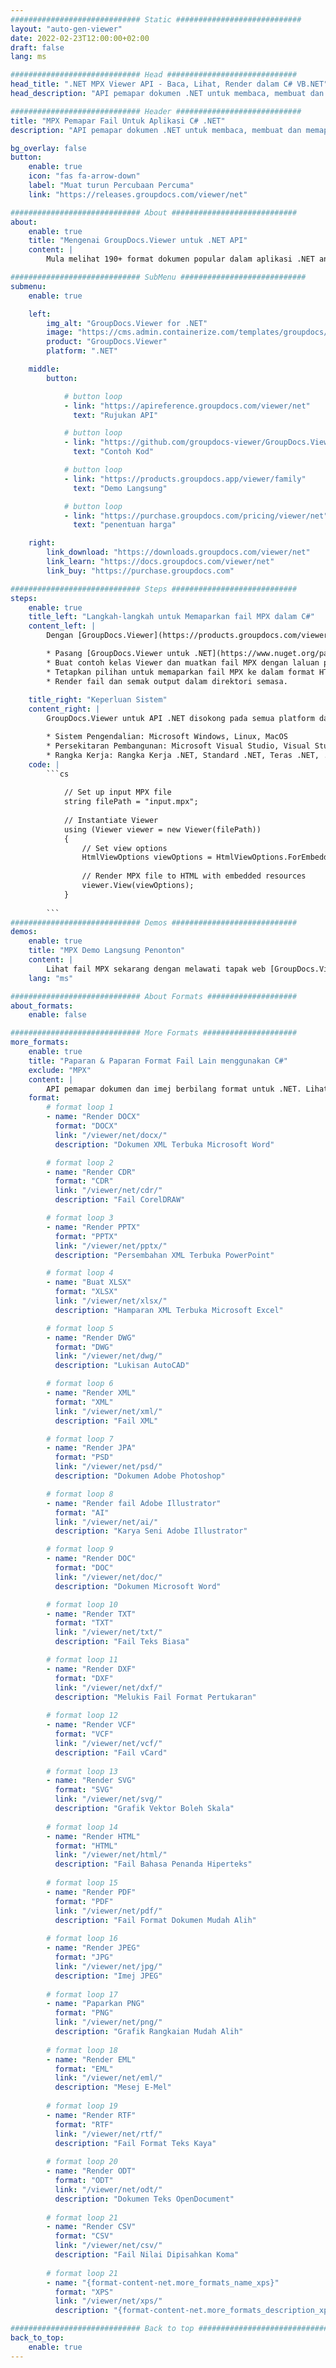 ```yaml
---
############################# Static ############################
layout: "auto-gen-viewer"
date: 2022-02-23T12:00:00+02:00
draft: false
lang: ms

############################# Head #############################
head_title: ".NET MPX Viewer API - Baca, Lihat, Render dalam C# VB.NET"
head_description: "API pemapar dokumen .NET untuk membaca, membuat dan memaparkan MPX dalam sebarang jenis aplikasi C#, ASP.NET, VB.NET & .NET Core."

############################# Header ############################
title: "MPX Pemapar Fail Untuk Aplikasi C# .NET" 
description: "API pemapar dokumen .NET untuk membaca, membuat dan memaparkan fail MPX dalam sebarang jenis aplikasi C#, ASP.NET, VB.NET & .NET Core. Lihat fail yang diberikan dengan pemformatan & reka letak sebenar dalam HTML5, PDF atau sebagai imej menggunakan beberapa baris kod." 

bg_overlay: false
button:
    enable: true
    icon: "fas fa-arrow-down"
    label: "Muat turun Percubaan Percuma"
    link: "https://releases.groupdocs.com/viewer/net"

############################# About ############################
about:
    enable: true
    title: "Mengenai GroupDocs.Viewer untuk .NET API" 
    content: |
        Mula melihat 190+ format dokumen popular dalam aplikasi .NET anda menggunakan GroupDocs.Viewer untuk API .NET dengan menambahkan beberapa baris kod. Pembangun boleh dengan mudah memaparkan PDF, Pemprosesan Perkataan, Hamparan Excel, Persembahan, Visio, Projek, Outlook dan banyak lagi format dokumen popular dalam mod HTML5, imej atau PDF. Penyampaian dokumen adalah pantas, sama dengan fail sumber asal, dan ia tidak memerlukan pemasangan perisian tambahan atau mana-mana perpustakaan luaran lain.

############################# SubMenu ############################
submenu:
    enable: true

    left:
        img_alt: "GroupDocs.Viewer for .NET"
        image: "https://cms.admin.containerize.com/templates/groupdocs/images/product-logos/90x90-noborder/groupdocs-viewer-net.png"
        product: "GroupDocs.Viewer"
        platform: ".NET"

    middle:
        button:

            # button loop
            - link: "https://apireference.groupdocs.com/viewer/net"
              text: "Rujukan API"

            # button loop
            - link: "https://github.com/groupdocs-viewer/GroupDocs.Viewer-for-.NET"
              text: "Contoh Kod"

            # button loop
            - link: "https://products.groupdocs.app/viewer/family"
              text: "Demo Langsung"

            # button loop
            - link: "https://purchase.groupdocs.com/pricing/viewer/net"
              text: "penentuan harga"

    right:
        link_download: "https://downloads.groupdocs.com/viewer/net"
        link_learn: "https://docs.groupdocs.com/viewer/net"
        link_buy: "https://purchase.groupdocs.com"

############################# Steps ############################
steps:
    enable: true
    title_left: "Langkah-langkah untuk Memaparkan fail MPX dalam C#" 
    content_left: |
        Dengan [GroupDocs.Viewer](https://products.groupdocs.com/viewer/net/) anda boleh memaparkan MPX kepada HTML, JPEG, PNG atau PDF dalam beberapa langkah.

        * Pasang [GroupDocs.Viewer untuk .NET](https://www.nuget.org/packages/groupdocs.viewer) menggunakan pengurus pakej kegemaran anda. 
        * Buat contoh kelas Viewer dan muatkan fail MPX dengan laluan penuh. 
        * Tetapkan pilihan untuk memaparkan fail MPX ke dalam format HTML, PNG, JPEG atau PDF. 
        * Render fail dan semak output dalam direktori semasa. 
        
    title_right: "Keperluan Sistem" 
    content_right: |
        GroupDocs.Viewer untuk API .NET disokong pada semua platform dan sistem pengendalian utama. Sebelum melaksanakan kod di bawah, sila pastikan anda mempunyai prasyarat berikut dipasang pada sistem anda.

        * Sistem Pengendalian: Microsoft Windows, Linux, MacOS 
        * Persekitaran Pembangunan: Microsoft Visual Studio, Visual Studio Code, .NET CLI 
        * Rangka Kerja: Rangka Kerja .NET, Standard .NET, Teras .NET, .NET 
    code: |
        ```cs
                        
            // Set up input MPX file
            string filePath = "input.mpx";
        
            // Instantiate Viewer
            using (Viewer viewer = new Viewer(filePath))
            {
            	// Set view options 
            	HtmlViewOptions viewOptions = HtmlViewOptions.ForEmbeddedResources();
                    
            	// Render MPX file to HTML with embedded resources
            	viewer.View(viewOptions);
            }
             
        ```
############################# Demos ############################
demos:
    enable: true
    title: "MPX Demo Langsung Penonton"
    content: |
        Lihat fail MPX sekarang dengan melawati tapak web [GroupDocs.Viewer Online Apps](https://products.groupdocs.app/viewer/mpx).
    lang: "ms"

############################# About Formats ####################
about_formats:
    enable: false

############################# More Formats #####################
more_formats:
    enable: true
    title: "Paparan & Paparan Format Fail Lain menggunakan C#"
    exclude: "MPX"
    content: |
        API pemapar dokumen dan imej berbilang format untuk .NET. Lihat beberapa format fail popular di bawah tanpa sebarang pemapar luaran.
    format: 
        # format loop 1
        - name: "Render DOCX"
          format: "DOCX"
          link: "/viewer/net/docx/"
          description: "Dokumen XML Terbuka Microsoft Word" 

        # format loop 2
        - name: "Render CDR" 
          format: "CDR"
          link: "/viewer/net/cdr/"
          description: "Fail CorelDRAW" 

        # format loop 3
        - name: "Render PPTX"
          format: "PPTX"
          link: "/viewer/net/pptx/"
          description: "Persembahan XML Terbuka PowerPoint" 

        # format loop 4
        - name: "Buat XLSX"
          format: "XLSX"
          link: "/viewer/net/xlsx/"
          description: "Hamparan XML Terbuka Microsoft Excel" 

        # format loop 5
        - name: "Render DWG"
          format: "DWG"
          link: "/viewer/net/dwg/"
          description: "Lukisan AutoCAD"

        # format loop 6
        - name: "Render XML"
          format: "XML"
          link: "/viewer/net/xml/"
          description: "Fail XML"

        # format loop 7
        - name: "Render JPA"
          format: "PSD"
          link: "/viewer/net/psd/"
          description: "Dokumen Adobe Photoshop"

        # format loop 8
        - name: "Render fail Adobe Illustrator"
          format: "AI"
          link: "/viewer/net/ai/"
          description: "Karya Seni Adobe Illustrator"

        # format loop 9
        - name: "Render DOC"
          format: "DOC"
          link: "/viewer/net/doc/"
          description: "Dokumen Microsoft Word" 

        # format loop 10
        - name: "Render TXT" 
          format: "TXT"
          link: "/viewer/net/txt/"
          description: "Fail Teks Biasa" 

        # format loop 11
        - name: "Render DXF" 
          format: "DXF"
          link: "/viewer/net/dxf/"
          description: "Melukis Fail Format Pertukaran"  
          
        # format loop 12
        - name: "Render VCF"
          format: "VCF"
          link: "/viewer/net/vcf/"
          description: "Fail vCard"  
              
        # format loop 13
        - name: "Render SVG"
          format: "SVG"
          link: "/viewer/net/svg/"
          description: "Grafik Vektor Boleh Skala" 
          
        # format loop 14
        - name: "Render HTML"
          format: "HTML"
          link: "/viewer/net/html/"
          description: "Fail Bahasa Penanda Hiperteks" 
          
        # format loop 15
        - name: "Render PDF"
          format: "PDF"
          link: "/viewer/net/pdf/"
          description: "Fail Format Dokumen Mudah Alih"
          
        # format loop 16
        - name: "Render JPEG"
          format: "JPG"
          link: "/viewer/net/jpg/"
          description: "Imej JPEG"
          
        # format loop 17
        - name: "Paparkan PNG"
          format: "PNG"
          link: "/viewer/net/png/"
          description: "Grafik Rangkaian Mudah Alih" 
          
        # format loop 18
        - name: "Render EML"
          format: "EML"
          link: "/viewer/net/eml/"
          description: "Mesej E-Mel" 
          
        # format loop 19
        - name: "Render RTF"
          format: "RTF"
          link: "/viewer/net/rtf/"
          description: "Fail Format Teks Kaya" 
          
        # format loop 20
        - name: "Render ODT"
          format: "ODT"
          link: "/viewer/net/odt/"
          description: "Dokumen Teks OpenDocument" 
          
        # format loop 21
        - name: "Render CSV"
          format: "CSV"
          link: "/viewer/net/csv/"
          description: "Fail Nilai Dipisahkan Koma" 
          
        # format loop 21
        - name: "{format-content-net.more_formats_name_xps}"
          format: "XPS"
          link: "/viewer/net/xps/"
          description: "{format-content-net.more_formats_description_xps}" 

############################# Back to top ###############################
back_to_top:
    enable: true
---
```

